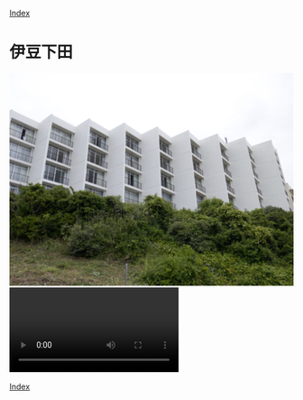 [Index](../index.md)

# 伊豆下田


![Alt text](PXL_20210516_000206792.jpg)
![label](PXL_20210516_020735123.mp4)

[Index](../index)